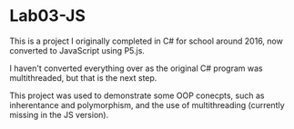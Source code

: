 # Lab03-JS
This is a project I originally completed in C# for school around 2016, now converted to JavaScript using P5.js.

I haven't converted everything over as the original C# program was multithreaded, but that is the next step.

This project was used to demonstrate some OOP conecpts, such as inherentance and polymorphism, and the use of multithreading (currently missing in the JS version).
